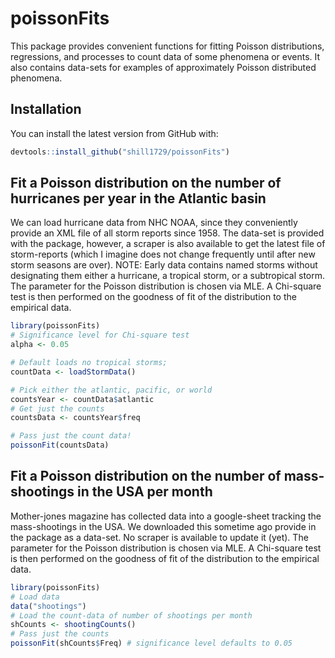 
# poissonFits

<!-- badges: start -->
<!-- badges: end -->

This package provides convenient functions for fitting Poisson distributions, regressions, and processes to count data of some phenomena or events. It also contains data-sets for examples of approximately Poisson distributed phenomena.

## Installation

You can install the latest version from GitHub with:

``` r
devtools::install_github("shill1729/poissonFits")
```

## Fit a Poisson distribution on the number of hurricanes per year in the Atlantic basin
We can load hurricane data from NHC NOAA, since they conveniently provide an XML file of all storm reports since 1958. The data-set is provided with the package, however, a scraper is also available to get the latest file of storm-reports (which I imagine does not change frequently until after new storm seasons are over). NOTE: Early data contains named storms without designating them either a hurricane, a tropical storm, or a subtropical storm. The parameter for the Poisson distribution is chosen via MLE. A Chi-square test is then performed on the goodness of fit of the distribution to the empirical data.

```r
library(poissonFits)
# Significance level for Chi-square test
alpha <- 0.05

# Default loads no tropical storms;
countData <- loadStormData()

# Pick either the atlantic, pacific, or world
countsYear <- countData$atlantic
# Get just the counts
countsData <- countsYear$freq

# Pass just the count data!
poissonFit(countsData)
```

## Fit a Poisson distribution on the number of mass-shootings in the USA per month
Mother-jones magazine has collected data into a google-sheet tracking the mass-shootings in the USA. We downloaded this sometime ago provide in the package as a data-set. No scraper is available to update it (yet). The parameter for the Poisson distribution is chosen via MLE. A Chi-square test is then performed on the goodness of fit of the distribution to the empirical data.

```r
library(poissonFits)
# Load data
data("shootings")
# Load the count-data of number of shootings per month
shCounts <- shootingCounts()
# Pass just the counts
poissonFit(shCounts$Freq) # significance level defaults to 0.05
```


